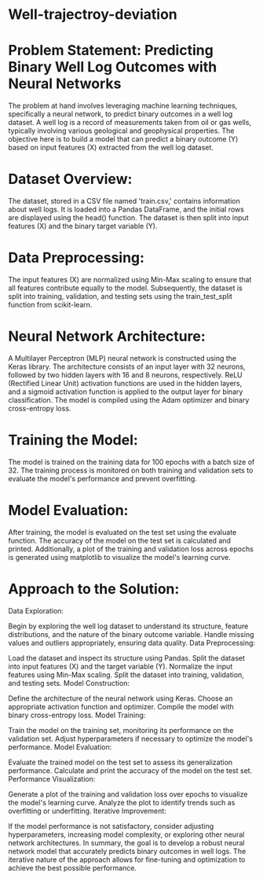 # Well-trajectroy-deviation
# Problem Statement: Predicting Binary Well Log Outcomes with Neural Networks

The problem at hand involves leveraging machine learning techniques, specifically a neural network, to predict binary outcomes in a well log dataset. A well log is a record of measurements taken from oil or gas wells, typically involving various geological and geophysical properties. The objective here is to build a model that can predict a binary outcome (Y) based on input features (X) extracted from the well log dataset.

# Dataset Overview:
The dataset, stored in a CSV file named 'train.csv,' contains information about well logs. It is loaded into a Pandas DataFrame, and the initial rows are displayed using the head() function. The dataset is then split into input features (X) and the binary target variable (Y).

# Data Preprocessing:
The input features (X) are normalized using Min-Max scaling to ensure that all features contribute equally to the model. Subsequently, the dataset is split into training, validation, and testing sets using the train_test_split function from scikit-learn.

# Neural Network Architecture:
A Multilayer Perceptron (MLP) neural network is constructed using the Keras library. The architecture consists of an input layer with 32 neurons, followed by two hidden layers with 16 and 8 neurons, respectively. ReLU (Rectified Linear Unit) activation functions are used in the hidden layers, and a sigmoid activation function is applied to the output layer for binary classification. The model is compiled using the Adam optimizer and binary cross-entropy loss.

# Training the Model:
The model is trained on the training data for 100 epochs with a batch size of 32. The training process is monitored on both training and validation sets to evaluate the model's performance and prevent overfitting.

# Model Evaluation:
After training, the model is evaluated on the test set using the evaluate function. The accuracy of the model on the test set is calculated and printed. Additionally, a plot of the training and validation loss across epochs is generated using matplotlib to visualize the model's learning curve.

# Approach to the Solution:
Data Exploration:

Begin by exploring the well log dataset to understand its structure, feature distributions, and the nature of the binary outcome variable.
Handle missing values and outliers appropriately, ensuring data quality.
Data Preprocessing:

Load the dataset and inspect its structure using Pandas.
Split the dataset into input features (X) and the target variable (Y).
Normalize the input features using Min-Max scaling.
Split the dataset into training, validation, and testing sets.
Model Construction:

Define the architecture of the neural network using Keras.
Choose an appropriate activation function and optimizer.
Compile the model with binary cross-entropy loss.
Model Training:

Train the model on the training set, monitoring its performance on the validation set.
Adjust hyperparameters if necessary to optimize the model's performance.
Model Evaluation:

Evaluate the trained model on the test set to assess its generalization performance.
Calculate and print the accuracy of the model on the test set.
Performance Visualization:

Generate a plot of the training and validation loss over epochs to visualize the model's learning curve.
Analyze the plot to identify trends such as overfitting or underfitting.
Iterative Improvement:

If the model performance is not satisfactory, consider adjusting hyperparameters, increasing model complexity, or exploring other neural network architectures.
In summary, the goal is to develop a robust neural network model that accurately predicts binary outcomes in well logs. The iterative nature of the approach allows for fine-tuning and optimization to achieve the best possible performance.
